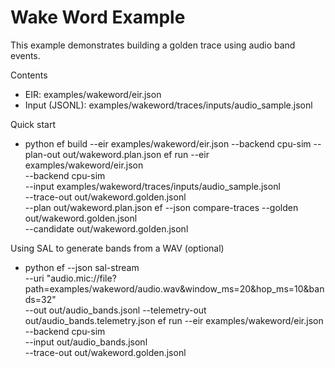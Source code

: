 # Wake Word Example

This example demonstrates building a golden trace using audio band events.

Contents
- EIR: examples/wakeword/eir.json
- Input (JSONL): examples/wakeword/traces/inputs/audio_sample.jsonl

Quick start
- python
  ef build --eir examples/wakeword/eir.json --backend cpu-sim --plan-out out/wakeword.plan.json
  ef run --eir examples/wakeword/eir.json \
         --backend cpu-sim \
         --input examples/wakeword/traces/inputs/audio_sample.jsonl \
         --trace-out out/wakeword.golden.jsonl \
         --plan out/wakeword.plan.json
  ef --json compare-traces --golden out/wakeword.golden.jsonl \
                           --candidate out/wakeword.golden.jsonl

Using SAL to generate bands from a WAV (optional)
- python
  ef --json sal-stream \
     --uri "audio.mic://file?path=examples/wakeword/audio.wav&window_ms=20&hop_ms=10&bands=32" \
     --out out/audio_bands.jsonl --telemetry-out out/audio_bands.telemetry.json
  ef run --eir examples/wakeword/eir.json \
         --backend cpu-sim \
         --input out/audio_bands.jsonl \
         --trace-out out/wakeword.golden.jsonl
